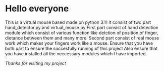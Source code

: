 # Hello everyone
This is a virtual mouse based made on python 3.11
It consist of two part hand_detector.py and virtual_mouse.py
First part consist of hand detection module which consist of various function like detction of position of finger, dietance between them and many more.
Second part consist of real mouse work which makes your fingers work like a mouse.
Ensure that you have both part to ensure the succesfully running of this project
Also ensure that you have installed all the neccessary modules which I have imported.

*Thanks for visiting my project*
